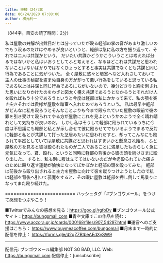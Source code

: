 ```yaml
---
title: 機械（24/30）
date: 06/24/2020 07:00:00
author: 横光利一
---
```


（844字。目安の読了時間：2分）

私は屋敷の弁解が出鱈目だとは分っていたが殴る軽部の掌の音があまり激しいのでもう殴るのだけはやめるが良いというと、軽部は急に私の方を振り返って、それでは二人は共謀かという。
だいたい共謀かどうかこういうことは考えれば分るではないかと私はいおうとしてふと考えると、なるほどこれは共謀だと思われないことはないばかりではなくひょっとすると事実は共謀でなくとも共謀と同じ行為であることに気がついた。
全く屋敷に悠々と暗室へなど入れさしておいて主人の仕事の秘密を盗まぬ自身の方が却って悪い行為をしていると思っている私である以上は共謀と同じ行為であるにちがいないので、幾分どきりと胸を刺された思いになりかけたのをわざと図太く構え共謀であろうとなかろうとそれだけ人を殴ればもう十分であろうというと今度は軽部は私にかかって来て、私の顎を突き突きそれでは貴様が屋敷を暗室へ入れたのであろうという。
私は最早や軽部がどんなに私を殴ろうとそんなことよりも今まで殴られていた屋敷の眼前で彼の罪を引き受けて殴られてやる方が屋敷にこれを見よというかのようで全く晴れ晴れとして気持ちが良いのだ。
しかし私はそうして軽部に殴られているうちに今度は不思議にも軽部と私とが示し合せて彼に殴らせてでもいるようでまるで反対に軽部と私とが共謀して打った芝居みたいに思われだすと、却ってこんなにも殴られて平然としていては屋敷に共謀だと思われはすまいかと懸念され始め、ふと屋敷の方を見ると彼は殴られたものが二人であることに満足したものらしく急に元気になって、君、殴れ、というと同時に軽部の背後から彼の頭を続けさまに殴り出した。
すると、私も別に腹は立ててはいないのだが今迄殴られていた痛さのために殴り返す運動が愉快になってぽかぽかと軽部の頭を殴ってみた。
軽部は前後から殴り出されると主力を屋敷に向けて彼を蹴りつけようとしたので私は軽部を背後へ引いて邪魔をすると、その暇に屋敷は軽部を押し倒して馬乗りになってまた殴り続けた。

=========================
ハッシュタグ「#ブンゴウメール」をつけて感想をつぶやこう！　


■Twitterでみんなの感想を見る：https://goo.gl/rgfoDv
■ブンゴウメール公式サイト：https://bungomail.com
■青空文庫でこの作品を読む：https://www.aozora.gr.jp/cards/000168/files/907_54297.html
■運営へのご支援はこちら： https://www.buymeacoffee.com/bungomail
■月末まで一時的に配信を停止： https://forms.gle/d2gZZBtbeAEdXySW9

-------
配信元: ブンゴウメール編集部
NOT SO BAD, LLC.
Web: https://bungomail.com
配信停止：[unsubscribe]

